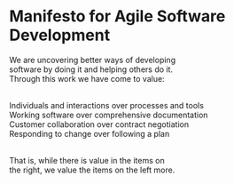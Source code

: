 # Manifesto for Agile Software Development

We are uncovering better ways of developing <br>
software by doing it and helping others do it.<br>
Through this work we have come to value:<br><br>

Individuals and interactions over processes and tools<br>
Working software over comprehensive documentation<br>
Customer collaboration over contract negotiation<br>
Responding to change over following a plan<br><br>

That is, while there is value in the items on<br>
the right, we value the items on the left more.<br>
